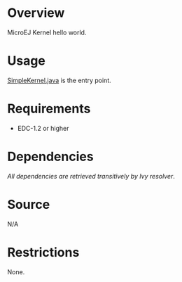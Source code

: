 <!--
   Markdown
   
   Copyright 2018-2022 MicroEJ Corp. All rights reserved.
   Use of this source code is governed by a BSD-style license that can be found with this software.
-->

# Overview
MicroEJ Kernel hello world.

# Usage
[SimpleKernel.java](src/main/java/com/microej/kernel/SimpleKernel.java) is the entry point.


# Requirements
  - EDC-1.2 or higher

# Dependencies
_All dependencies are retrieved transitively by Ivy resolver_.

# Source
N/A

# Restrictions
None.
